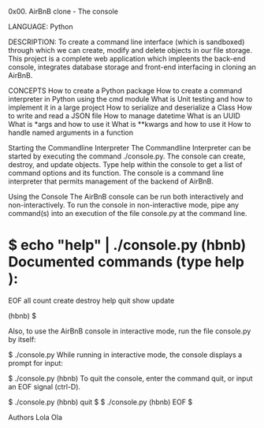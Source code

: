 0x00. AirBnB clone - The console

LANGUAGE: Python

DESCRIPTION:
 To create a command line interface (which is sandboxed) through which we can create, modify and delete objects in our file storage. This project is a complete web application which impleents the back-end console, integrates database storage and front-end interfacing in cloning an AirBnB.
 
CONCEPTS 
 How to create a Python package
 How to create a command interpreter in Python using the cmd module
 What is Unit testing and how to implement it in a large project
 How to serialize and deserialize a Class
 How to write and read a JSON file
 How to manage datetime
 What is an UUID
 What is *args and how to use it
 What is **kwargs and how to use it
 How to handle named arguments in a function
 
Starting the Commandline Interpreter
The Commandline Interpreter can be started by executing the command ./console.py. The console can create, destroy, and update objects. Type help within the console to get a list of command options and its function.
The console is a command line interpreter that permits management of the backend of AirBnB.

Using the Console
The AirBnB console can be run both interactively and non-interactively. To run the console in non-interactive mode, pipe any command(s) into an execution of the file console.py at the command line.

$ echo "help" | ./console.py
(hbnb) 
Documented commands (type help <topic>):
========================================
EOF  all  count  create  destroy  help  quit  show  update

(hbnb) 
$
  
Also,  to use the AirBnB console in interactive mode, run the file console.py by itself:

$ ./console.py
While running in interactive mode, the console displays a prompt for input:

$ ./console.py
(hbnb) 
To quit the console, enter the command quit, or input an EOF signal (ctrl-D).

$ ./console.py
(hbnb) quit
$
$ ./console.py
(hbnb) EOF
$
  
  
  
  
Authors
  Lola Ola
  
